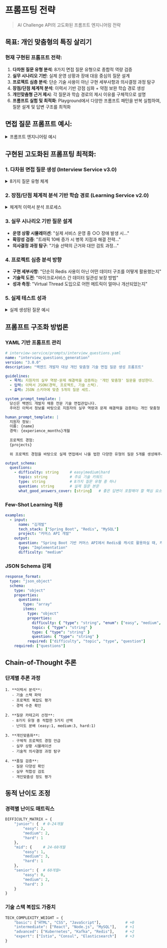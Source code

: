 # 프롬프팅 전략

> AI Challenge API의 고도화된 프롬프트 엔지니어링 전략

## 목표: 개인 맞춤형의 특징 살리기

### 현재 구현된 프롬프트 전략:

1. **다차원 질문 유형 분석**: 8가지 면접 질문 유형으로 종합적 역량 검증
2. **실무 시나리오 기반**: 실제 운영 상황과 장애 대응 중심의 질문 설계
3. **프로젝트 심층 분석**: 단순 기술 사용이 아닌 구현 세부사항과 의사결정 과정 탐구
4. **장점/단점 체계적 분석**: 이력서 기반 강점 심화 + 약점 보완 학습 경로 생성
5. **개인맞춤형 근거 제시**: 각 질문과 학습 경로의 제시 이유를 구체적으로 설명
6. **프롬프트 실험 및 최적화**: Playground에서 다양한 프롬프트 패턴을 반복 실험하여, 질문 설계 및 답변 구조를 최적화

## 면접 질문 프롬프트 예시:

<details>
<summary>프롬프트 엔지니어링 예시</summary>

```
당신은 경험이 풍부한 기술 면접관입니다.
다음 이력서 정보를 바탕으로 실제 면접에서 나올 법한 심층적인 질문 5개를 생성해주세요.

이력서 정보:
- 이름: {name}
- 경력: {career_summary}
- 주요 업무: {job_roles}
- 기술 스택: {tech_skills}
- 경력 연수: {years_experience}년

요구사항:
1. 지원자의 실제 경험을 바탕으로 한 구체적인 질문
2. 단순한 지식 확인이 아닌 문제해결 능력 평가
3. 각 질문은 카테고리(기술/경험/문제해결/인성)와 난이도(초급/중급/고급) 포함
```

</details>

## 구현된 고도화된 프롬프팅 최적화:

### 1. **다차원 면접 질문 생성 (Interview Service v3.0)**

<details>
<summary>8가지 질문 유형 체계</summary>

**구현된 질문 유형들:**
1. **Implementation**: 구체적 구현 방법 (예: "WebSocket 연결 상태 관리를 어떻게 구현하셨나요?")
2. **Trade-off**: 설계 결정과 트레이드오프 (예: "Spring Cloud Gateway vs Nginx 선택 기준은?")
3. **Performance**: 성능 최적화 경험 (예: "Virtual Thread 도입 후 성능 지표 변화는?")
4. **Reliability**: 장애 대응과 안정성 (예: "Redis 다운 시 실시간 채팅 영향과 대응 방안은?")
5. **Scalability**: 확장성과 운영 (예: "동시 사용자 10배 증가 시 병목과 해결책은?")
6. **Quality**: 코드 품질과 테스트 (예: "비동기 메시지 처리 테스트 전략은?")
7. **Collaboration**: 협업과 의사결정 (예: "MSA API 스펙 팀 협의 과정은?")
8. **Business**: 비즈니스 이해도 (예: "실시간 채팅이 매칭 플랫폼에 핵심인 이유는?")

**Before vs After:**
- **기존**: "Kafka를 왜 사용하셨나요?" (단순 기술 질문)
- **개선**: "Kafka 토픽 설계와 Consumer group 구성 기준, 데이터 유실 방지 방안은?" (실무 구현 세부사항)

</details>

### 2. **장점/단점 체계적 분석 기반 학습 경로 (Learning Service v2.0)**

<details>
<summary>체계적 이력서 분석 프로세스</summary>

**3단계 분석 과정:**
1. **장점 식별**: 프로젝트 성과, 기술 활용도, 차별화 포인트 분석
2. **단점 식별**: 경력 대비 부족 영역, 시장 요구사항 gap 파악
3. **학습 방향 설정**: 강점 심화 + 약점 보완 학습 경로 생성

**응답 구조 개선:**
```json
{
  "analysis": {
    "strengths": ["장점1: 구체적 근거", "장점2: 구체적 근거"],
    "weaknesses": ["단점1: 구체적 근거", "단점2: 구체적 근거"]
  },
  "learning_paths": [
    {
      "type": "strength",  // 강점 심화
      "title": "Kafka 고급 스트리밍 아키텍처",
      "reason": "이미 Kafka+MSA 경험이 뛰어나므로 전문성 강화"
    },
    {
      "type": "weakness",  // 약점 보완
      "title": "분산 시스템 모니터링 구축",
      "reason": "운영 및 장애 대응 경험 부족으로 보완 필요"
    }
  ]
}
```

</details>

### 3. **실무 시나리오 기반 질문 설계**
- **운영 상황 시뮬레이션**: "실제 서비스 운영 중 ○○ 장애 발생 시..." 
- **확장성 검증**: "트래픽 10배 증가 시 병목 지점과 해결 전략..."
- **의사결정 과정 탐구**: "기술 선택의 근거와 대안 검토 과정..."

### 4. **프로젝트 심층 분석 방향**
- **구현 세부사항**: "단순히 Redis 사용이 아닌 어떤 데이터 구조를 어떻게 활용했는지"
- **기술적 도전**: "마이크로서비스 간 데이터 일관성 보장 방법"
- **성과 측정**: "Virtual Thread 도입으로 어떤 메트릭이 얼마나 개선되었는지"

### 5. **실제 테스트 성과**

<details>
<summary>실제 생성된 질문 예시</summary>

**Before (기존 단순 패턴):**
```
- "Kafka를 왜 사용하셨나요?"
- "Redis의 장점이 무엇인가요?"
```

**After (개선된 다차원 질문):**
```
1. Implementation: "Kafka의 토픽 설계는 어떻게 하셨고, Consumer group은 어떤 기준으로 구성하셨나요? 데이터가 유실되지 않도록 어떤 방안을 적용하셨는지..."

2. Trade-off: "모놀리식 아키텍처 대신 MSA를 선택하신 주된 이유는 무엇인가요? MSA 도입으로 인한 복잡성은 어떻게 관리하셨는지..."

3. Reliability: "RabbitMQ 서버가 예기치 않게 다운되면 크롤링 요청들은 어떻게 되며, 어떤 복구 전략을 설계하셨나요?"
```

**품질 개선 지표:**
- 질문 다양성: 단일 패턴 → 8가지 유형 골고루 분포
- 실무 적합성: 이론적 질문 → 실제 경험 검증 질문
- 개인맞춤성: 일반적 질문 → 구체적 프로젝트 기반 질문

</details>

## 프롬프트 구조화 방법론

### YAML 기반 프롬프트 관리
```yaml
# interview-service/prompts/interview_questions.yaml
name: "interview_questions_generation"
version: "3.0.0"
description: "백엔드 개발자 대상 개인 맞춤형 기술 면접 질문 생성 프롬프트"

guidelines:
  - 목적: 지원자의 실무 역량·문제 해결력을 검증하는 '개인 맞춤형' 질문을 생성한다.
  - 입력: 이력서 JSON(경력, 프로젝트, 기술 스택).
  - 출력: JSON 스키마에 맞춘 5개의 질문 세트.

system_prompt_template: |
  당신은 백엔드 개발자 채용 전문 기술 면접관입니다.
  주어진 이력서 정보를 바탕으로 지원자의 실무 역량과 문제 해결력을 검증하는 개인 맞춤형 면접 질문 5개를 생성해주세요.

human_prompt_template: |
  지원자 정보:
  이름: {name}
  경력: {experience_months}개월
  
  프로젝트 경험:
  {projects}
  
  위 프로젝트 경험을 바탕으로 실제 면접에서 나올 법한 다양한 유형의 질문 5개를 생성해주세요.

output_schema:
  questions:
    - difficulty: string     # easy|medium|hard
      topic: string          # 주요 기술 키워드
      type: string           # 8가지 질문 유형 중 하나
      question: string       # 실제 질문 본문
      what_good_answers_cover: [string]   # 좋은 답변이 포함해야 할 핵심 요소
```

### Few-Shot Learning 적용
```yaml
examples:
  - input:
      name: "김개발"
      tech_stack: ["Spring Boot", "Redis", "MySQL"]
      project: "커머스 API 개발"
    output:
      question: "Spring Boot 기반 커머스 API에서 Redis를 캐시로 활용하실 때, 캐시 무효화 전략은 어떻게 설계하셨나요? 특히 상품 정보 업데이트 시 일관성을 어떻게 보장하셨는지..."
      type: "Implementation"
      difficulty: "medium"
```

### JSON Schema 강제
```yaml
response_format:
  type: "json_object"
  schema:
    type: "object"
    properties:
      questions:
        type: "array"
        items:
          type: "object"
          properties:
            difficulty: { "type": "string", "enum": ["easy", "medium", "hard"] }
            topic: { "type": "string" }
            type: { "type": "string" }
            question: { "type": "string" }
          required: ["difficulty", "topic", "type", "question"]
    required: ["questions"]
```

## Chain-of-Thought 추론

### 단계별 추론 과정
```
1. **이력서 분석**: 
   - 기술 스택 파악
   - 프로젝트 복잡도 평가
   - 경력 수준 확인

2. **질문 카테고리 선정**:
   - 8가지 유형 중 적합한 5가지 선택
   - 난이도 분배 (easy:1, medium:3, hard:1)

3. **개인맞춤화**:
   - 구체적 프로젝트 경험 언급
   - 실무 상황 시뮬레이션
   - 기술적 의사결정 과정 탐구

4. **품질 검증**:
   - 질문 다양성 확인
   - 실무 적합성 검토
   - 개인맞춤성 정도 평가
```

## 동적 난이도 조정

### 경력별 난이도 매트릭스
```python
DIFFICULTY_MATRIX = {
    "junior": {  # 0-24개월
        "easy": 2,
        "medium": 2, 
        "hard": 1
    },
    "mid": {     # 24-60개월
        "easy": 1,
        "medium": 3,
        "hard": 1
    },
    "senior": {  # 60개월+
        "easy": 0,
        "medium": 2,
        "hard": 3
    }
}
```

### 기술 스택 복잡도 가중치
```python
TECH_COMPLEXITY_WEIGHT = {
    "basic": ["HTML", "CSS", "JavaScript"],           # +0
    "intermediate": ["React", "Node.js", "MySQL"],    # +1
    "advanced": ["Kubernetes", "Kafka", "Redis"],     # +2
    "expert": ["Istio", "Consul", "Elasticsearch"]    # +3
}
```

